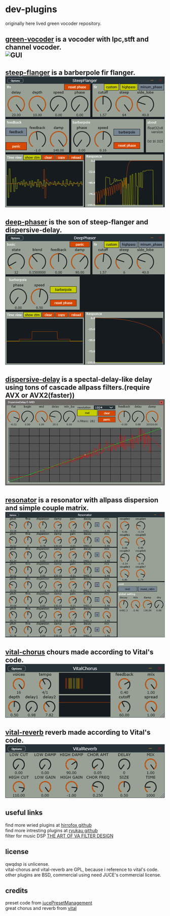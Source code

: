 # dev-plugins
originally here lived green vocoder repository.  

[green-vocoder](plugins/green-vocoder/readme.md) is a vocoder with lpc,stft and channel vocoder.  
![GUI](plugins/green-vocoder/gui.png)  
---
[steep-flanger](plugins/steep-flanger/readme.md) is a barberpole fir flanger.  
![GUI](plugins/steep-flanger/gui.png)
---
[deep-phaser](plugins/deep-phaser/readme.md) is the son of steep-flanger and dispersive-delay.  
![GUI](plugins/deep-phaser/gui.png)
---
[dispersive-delay](plugins/dispersive-delay/readme.md) is a spectal-delay-like delay using tons of cascade allpass filters.(require AVX or AVX2(faster))  
![GUI](plugins/dispersive-delay/gui.png)
---
[resonator](plugins/resonator/readme.md) is a resonator with allpass dispersion and simple couple matrix.  
![GUI](plugins/resonator/gui.png)
---
[vital-chorus](plugins/vital-chorus/readme.md) chours made according to Vital's code.  
![GUI](plugins/vital-chorus/gui.png)
---
[vital-reverb](plugins/vital-reverb/readme.md) reverb made according to Vital's code.  
![GUI](plugins/vital-reverb/gui.png)
---

## useful links
find more wried plugins at [hirrofox github](https://github.com/hiirofox)  
find more intresting plugins at [ryukau github](https://github.com/ryukau)  
filter for music DSP [THE ART OF VA FILTER DESIGN](https://www.native-instruments.com/fileadmin/ni_media/downloads/pdf/VAFilterDesign_1.1.1.pdf)  

## license
qwqdsp is unlicense.  
vital-chorus and vital-reverb are GPL, because i reference to vital's code.  
other plugins are BSD, commercial using need JUCE's commercial license.  

## credits
preset code from [jucePresetManagement](https://github.com/TheAudioProgrammer/jucePresetManagement)  
great chorus and reverb from [vital](https://github.com/mtytel/vital)  